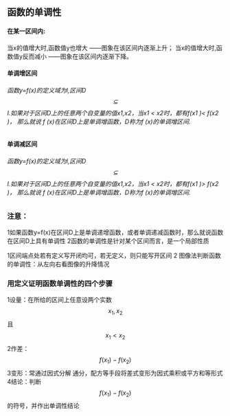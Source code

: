## 函数的单调性

#### 在某一区间内: 
当x的值增大时,函数值y也增大 ——图象在该区间内逐渐上升；
当x的值增大时,函数值y反而减小 ——图象在该区间内逐渐下降。

#### 单调增区间
###### 函数y=f(x)的定义域为I,区间D$$\subseteq$$I.如果对于区间D上的任意两个自变量的值x1,x2，当x1 < x2时，都有f(x1 )< f(x2 )， 那么就说 f (x)在区间D上是单调增函数，D称为f (x)的单调增区间. 

#### 单调减区间
###### 函数y=f(x)的定义域为I,区间D$$\subseteq$$I.如果对于区间D上的任意两个自变量的值x1,x2，当x1 < x2时，都有f(x1 )> f(x2 )， 那么就说 f (x)在区间D上是单调增函数，D称为f (x)的单调增区间. 

### 注意：
1如果函数y=f(x)在区间D上是单调递增函数，或者单调递减函数时，那么就说函数在区间D上具有单调性
2函数的单调性是针对某个区间而言，是一个局部性质

1区间端点处若有定义写开闭均可，若无定义，则只能写开区间
2 图像法判断函数的单调性：从左向右看图像的升降情况

### 用定义证明函数单调性的四个步骤
1设量：在所给的区间上任意设两个实数$$x_1,x_2$$且$$x_1 < x_2$$
2作差：$$f(x_1) - f(x_2)$$
3变形：常通过因式分解 通分，配方等手段将差式变形为因式乘积或平方和等形式
4结论：判断$$f(x_1) - f(x_2)$$的符号，并作出单调性结论

